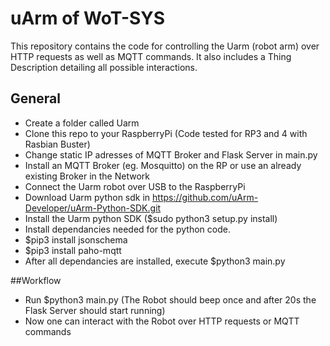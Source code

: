 # uArm of WoT-SYS

This repository contains the code for controlling the Uarm (robot arm) over HTTP requests as well as MQTT commands.
It also includes a Thing Description detailing all possible interactions.

## General

- Create a folder called Uarm
- Clone this repo to your RaspberryPi (Code tested for RP3 and 4 with Rasbian Buster)
- Change static IP adresses of MQTT Broker and Flask Server in main.py
- Install an MQTT Broker (eg. Mosquitto) on the RP or use an already existing Broker in the Network
- Connect the Uarm robot over USB to the RaspberryPi
- Download Uarm python sdk in https://github.com/uArm-Developer/uArm-Python-SDK.git
- Install the Uarm python SDK ($sudo python3 setup.py install)
- Install dependancies needed for the python code.
- $pip3 install jsonschema
- $pip3 install paho-mqtt
- After all dependancies are installed, execute $python3 main.py 


##Workflow

- Run $python3 main.py (The Robot should beep once and after 20s the Flask Server should start running)
- Now one can interact with the Robot over HTTP requests or MQTT commands 
